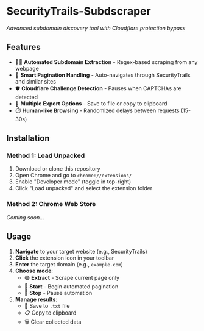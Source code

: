 # SecurityTrails-Subdscraper

*Advanced subdomain discovery tool with Cloudflare protection bypass*

## Features

- 🕵️‍♂️ **Automated Subdomain Extraction** - Regex-based scraping from any webpage
- 🔄 **Smart Pagination Handling** - Auto-navigates through SecurityTrails and similar sites
- 🛡️ **Cloudflare Challenge Detection** - Pauses when CAPTCHAs are detected
- 💾 **Multiple Export Options** - Save to file or copy to clipboard
- ⏱️ **Human-like Browsing** - Randomized delays between requests (15-30s)

## Installation

### Method 1: Load Unpacked
1. Download or clone this repository
2. Open Chrome and go to `chrome://extensions/`
3. Enable "Developer mode" (toggle in top-right)
4. Click "Load unpacked" and select the extension folder

### Method 2: Chrome Web Store
*Coming soon...*

## Usage

1. **Navigate** to your target website (e.g., SecurityTrails)
2. **Click** the extension icon in your toolbar
3. **Enter** the target domain (e.g., `example.com`)
4. **Choose mode**:
   - 🟢 **Extract** - Scrape current page only
   - 🔵 **Start** - Begin automated pagination
   - 🔴 **Stop** - Pause automation
5. **Manage results**:
   - 💾 Save to `.txt` file
   - 📋 Copy to clipboard
   - 🗑️ Clear collected data
